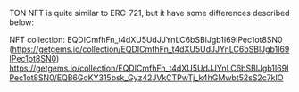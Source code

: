 TON NFT is quite similar to ERC-721, but it have some differences described below:

NFT collection: EQDICmfhFn_t4dXU5UdJJYnLC6bSBlJgb1I69IPec1ot8SN0
(https://getgems.io/collection/EQDICmfhFn_t4dXU5UdJJYnLC6bSBlJgb1I69IPec1ot8SN0)
https://getgems.io/collection/EQDICmfhFn_t4dXU5UdJJYnLC6bSBlJgb1I69IPec1ot8SN0/EQB6GoKY315bsk_Gyz42JVkCTPwTj_k4hGMwbt52sS2c7kIO
